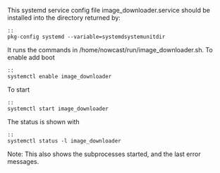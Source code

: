 This systemd service config file image_downloader.service should be
installed into the directory returned by:

	::
	pkg-config systemd --variable=systemdsystemunitdir
	
It runs the commands in /home/nowcast/run/image_downloader.sh.
To enable add boot

	::
	systemctl enable image_downloader
	
To start

	::
	systemctl start image_downloader
	
The status is shown with

	::
	systemctl status -l image_downloader
	
Note: This also shows the subprocesses started, and the last error
messages.
